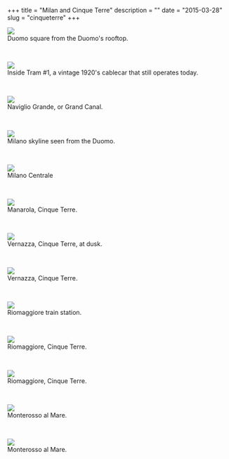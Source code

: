+++
title = "Milan and Cinque Terre"
description = ""
date = "2015-03-28"
slug = "cinqueterre"
+++


<p><p><img src="http://40.media.tumblr.com/242d5ef2f09cc2ab6f83fdf242ce8d3f/tumblr_nx1xselzwl1qz7ur9o10_1280.jpg" class="profile"><br />
Duomo square from the Duomo's rooftop. </p><br /></p>

<p><p><img src="http://36.media.tumblr.com/df4fa203215faeeb4b469b430107c709/tumblr_nx1xcnzIRj1qz7ur9o10_1280.jpg" class="profile"><br />
Inside Tram #1, a vintage 1920's cablecar that still operates today.</p><br /></p>

<p><p><img src="https://41.media.tumblr.com/9a9fa0e214b163333bbefa7fc4ba08a7/tumblr_nx1xselzwl1qz7ur9o7_1280.jpg" class="profile"><br />
Naviglio Grande, or Grand Canal.</p><br /></p>

<p><p><img src="http://40.media.tumblr.com/f763a9886cb6d938c6a375d24ffc7e37/tumblr_nx1xcnzIRj1qz7ur9o1_1280.jpg" class="profile"><br />
Milano skyline seen from the Duomo.</p><br /></p>

<p><p><img src="http://40.media.tumblr.com/1c8c1d4861ebadb94f6fb63b90e92d17/tumblr_nx1xcnzIRj1qz7ur9o6_1280.jpg" class="profile"><br />
Milano Centrale</p><br /></p>

<p><p><img src="http://41.media.tumblr.com/aba0b27f9be305fdfa0a772d0f7eb397/tumblr_nx1xselzwl1qz7ur9o9_1280.jpg" class="profile"><br />
Manarola, Cinque Terre.</p><br /></p>

<p><p><img src="http://40.media.tumblr.com/9f4bab3c8de6487f2062e0620a41bcfa/tumblr_nx1xcnzIRj1qz7ur9o2_1280.jpg" class="profile"><br />
Vernazza, Cinque Terre, at dusk.</p><br /></p>

<p><p><img src="https://40.media.tumblr.com/65e0704effebc524731fbd90f5dd3917/tumblr_nx1xcnzIRj1qz7ur9o4_1280.jpg" class="profile"><br />
Vernazza, Cinque Terre.</p><br /></p>

<p><p><img src="http://41.media.tumblr.com/8a53c63814069423c4da04034010ab88/tumblr_nx1xselzwl1qz7ur9o6_1280.jpg" class="profile"><br />
Riomaggiore train station.</p><br /></p>

<p><p><img src="http://41.media.tumblr.com/1318e3ddb10812712195bbbefaa1e01d/tumblr_nx1xselzwl1qz7ur9o5_1280.jpg" class="profile"><br />
Riomaggiore, Cinque Terre.</p><br /></p>

<p><p><img src="https://36.media.tumblr.com/2dd5fcab169a057d90c974970c6e616d/tumblr_nx1zvtPaxq1qz7ur9o1_1280.jpg" class="profile"><br />
Riomaggiore, Cinque Terre.</p><br /></p>

<p><p><img src="https://40.media.tumblr.com/4c69f7e413d6c4fa85c8cff03e93fdce/tumblr_nx1zvtPaxq1qz7ur9o2_1280.jpg" class="profile"><br />
Monterosso al Mare.</p><br /></p>

<p><p><img src="http://41.media.tumblr.com/56efe0813e644376afa7802807d3b24e/tumblr_nx1zvtPaxq1qz7ur9o3_1280.jpg" class="profile"><br />
Monterosso al Mare.</p><br /></p>

